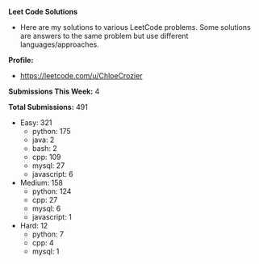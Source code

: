 **Leet Code Solutions**

- Here are my solutions to various LeetCode problems. Some solutions are answers to the same problem but use different languages/approaches.

**Profile:**

- https://leetcode.com/u/ChloeCrozier

**Submissions This Week:** 4

**Total Submissions:** 491
- Easy: 321
  - python: 175
  - java: 2
  - bash: 2
  - cpp: 109
  - mysql: 27
  - javascript: 6
- Medium: 158
  - python: 124
  - cpp: 27
  - mysql: 6
  - javascript: 1
- Hard: 12
  - python: 7
  - cpp: 4
  - mysql: 1